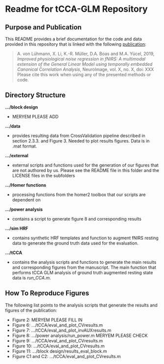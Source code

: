 # Readme for tCCA-GLM Repository
## Purpose and Publication
This README provides a brief documentation for the code and data provided in this repository that is linked with the following [publication](https://www.sciencedirect.com/science/article/pii/S1053811919305129/):
> A. von Lühmann, X. Li, K.-R. Müller, D.A. Boas and M.A. Yücel, 2019, *Improved physiological noise regression in fNIRS: A multimodal extension of the General Linear Model using temporally embedded Canonical Correlation Analysis*, NeuroImage, vol. X, no. X, doi: XXX 
Please cite this work when using any of the presented methods or code.

## Directory Structure
**.../block design**
- MERYEM PLEASE ADD

**.../data**

- provides resulting data from CrossValidation pipeline described in section 2.3.3. and Figure 3. Needed to plot results figures. Data is in .mat format.

**.../external**

- external scripts and functions used for the generation of our figures that are not authored by us. Please see the README file in this folder and the LICENSE files in the subfolders

**.../Homer functions**

- processing functions from the homer2 toolbox that our scripts are dependent on

**.../power analysis**

- contains a script to generate figure 8 and corresponding results

**.../sim HRF**

- contains synthetic HRF templates and function to augment fNIRS resting data to generate the ground truth data used for the evaluation.

**.../tCCA**

- contains the analysis scripts and functions to generate the main results and corresponding figures from the manuscript. The main function that performs tCCA GLM analysis of ground truth augmented resting state data is *run_CCA.m*. 


## How To Reproduce Figures
The following list points to the analysis scripts that generate the results and figures of the publication:
- Figure 2: MERYEM PLEASE FILL IN
- Figure 6: .../tCCA/eval_and_plot_CVresults.m
- Figure 7: .../tCCA/eval_and_plot_invAUXresults.m
- Figure 8: .../power analysis/run_power.m  MERYEM PLEASE CHECK
- Figure 9: .../tCCA/eval_and_plot_CVresults.m
- Figure 10: .../tCCA/eval_and_plot_CVresults.m
- Figure 11: .../block design/results_eval_block.m
- Figure C1 and C2: .../tCCA/eval_and_plot_CVresults.m

